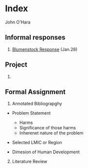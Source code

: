 # Index 

John O'Hara

## Informal responses 

1. [Blumenstock Response](https://jpohara12.github.io/workshop/blumenstock) (Jan.28)


## Project

1.

## Formal Assignment

1. Annotated Bibliograpghy 
  - Problem Statement 
    - Harms
    - Significance of those harms
    - Inherenet nature of the problem
    
  - Selected LMIC or Region
  
  
  - Dimesion of Human Development 
  
  
2. Literature Review 
